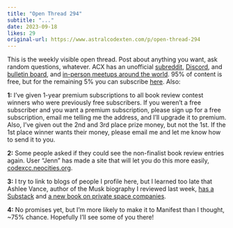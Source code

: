 ```yaml
---
title: "Open Thread 294"
subtitle: "..."
date: 2023-09-18
likes: 29
original-url: https://www.astralcodexten.com/p/open-thread-294
---
```

This is the weekly visible open thread. Post about anything you want, ask random questions, whatever. ACX has an unofficial [subreddit](https://www.reddit.com/r/slatestarcodex/), [Discord](https://discord.gg/RTKtdut), and [bulletin board](https://www.datasecretslox.com/index.php), and [in-person meetups around the world](https://www.lesswrong.com/community?filters%5B0%5D=SSC). 95% of content is free, but for the remaining 5% you can subscribe [here](https://astralcodexten.substack.com/subscribe?). Also:

 **1:** I’ve given 1-year premium subscriptions to all book review contest winners who were previously free subscribers. If you weren’t a free subscriber and you want a premium subscription, please sign up for a free subscription, email me telling me the address, and I’ll upgrade it to premium. Also, I’ve given out the 2nd and 3rd place prize money, but not the 1st. If the 1st place winner wants their money, please email me and let me know how to send it to you.

 **2:** Some people asked if they could see the non-finalist book review entries again. User “Jenn” has made a site that will let you do this more easily, [codexcc.neocities.org](https://codexcc.neocities.org).

 **3:** I try to link to blogs of people I profile here, but I learned too late that Ashlee Vance, author of the Musk biography I reviewed last week, [has a Substack](https://ashleevance.substack.com/?utm_source=substack&utm_medium=web&utm_content=comment_metadata) and [a new book on private space companies](https://www.amazon.com/When-Heavens-Went-Sale-Geniuses/dp/0062998870/ref=sr_1_3?crid=2S54E56DM5IF8&keywords=ashlee+vance&qid=1695006255&sprefix=ashlee+vanc%2Caps%2C151&sr=8-3).

 **4:** No promises yet, but I’m more likely to make it to Manifest than I thought, ~75% chance. Hopefully I’ll see some of you there!
